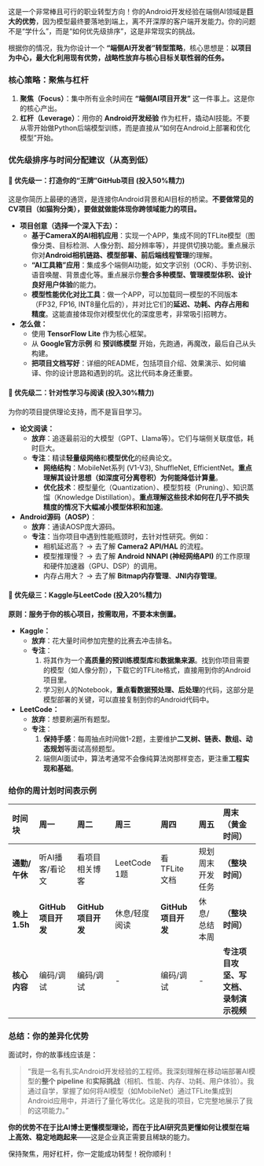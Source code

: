 这是一个非常棒且可行的职业转型方向！你的Android开发经验在端侧AI领域是**巨大的优势**，因为模型最终要落地到端上，离不开深厚的客户端开发能力。你的问题不是“学什么”，而是“如何优先级排序”，这是非常现实的挑战。

根据你的情况，我为你设计一个 **“端侧AI开发者”转型策略**，核心思想是：**以项目为中心，最大化利用现有优势，战略性放弃与核心目标关联性弱的任务。**

### 核心策略：聚焦与杠杆

1.  **聚焦（Focus）**：集中所有业余时间在 **“端侧AI项目开发”** 这一件事上。这是你的核心产出。
2.  **杠杆（Leverage）**：用你的 **Android开发经验** 作为杠杆，撬动AI技能。不要从零开始做Python后端模型训练，而是直接从“如何在Android上部署和优化模型”开始。

### 优先级排序与时间分配建议（从高到低）

#### 🥇 优先级一：打造你的“王牌”GitHub项目 (投入50%精力)

这是你简历上最硬的通货，是连接你Android背景和AI目标的桥梁。**不要做常见的CV项目（如猫狗分类），要做就做能体现你跨领域能力的项目。**

*   **项目创意（选择一个深入下去）：**
    *   **基于CameraX的AI相机应用**：实现一个APP，集成不同的TFLite模型（图像分类、目标检测、人像分割、超分辨率等），并提供切换功能。重点展示你对**Android相机链路、模型部署、前后端线程管理**的理解。
    *   **“AI工具箱”应用**：集成多个端侧AI功能，如文字识别（OCR）、手势识别、语音唤醒、背景虚化等。重点展示你**整合多种模型、管理模型体积、设计良好用户体验**的能力。
    *   **模型性能优化对比工具**：做一个APP，可以加载同一模型的不同版本（FP32, FP16, INT8量化后的），并对比它们的**延迟、功耗、内存占用和精度**。这能直接体现你对模型优化的深度思考，非常吸引招聘方。
*   **怎么做：**
    *   使用 **TensorFlow Lite** 作为核心框架。
    *   从 **Google官方示例** 和 **预训练模型** 开始，先跑通，再魔改，最后自己从头构建。
    *   **把项目文档写好**：详细的README，包括项目介绍、效果演示、如何编译、你的设计思路和遇到的坑。这比代码本身还重要。

#### 🥈 优先级二：针对性学习与阅读 (投入30%精力)

为你的项目提供理论支持，而不是盲目学习。

*   **论文阅读：**
    *   **放弃**：追逐最前沿的大模型（GPT、Llama等）。它们与端侧关联度低，耗时巨大。
    *   **专注**：精读**轻量级网络**和**模型优化**的经典论文。
        *   **网络结构**：MobileNet系列 (V1-V3), ShuffleNet, EfficientNet。**重点理解其设计思想（如深度可分离卷积）为何能降低计算量**。
        *   **优化技术**：模型量化（Quantization）、模型剪枝（Pruning）、知识蒸馏（Knowledge Distillation）。**重点理解这些技术如何在几乎不损失精度的情况下大幅减小模型体积和加速**。
*   **Android源码（AOSP）**：
    *   **放弃**：通读AOSP庞大源码。
    *   **专注**：当你项目中遇到性能瓶颈时，去针对性研究。例如：
        *   相机延迟高？ -> 去了解 **Camera2 API/HAL** 的流程。
        *   模型推理慢？ -> 去了解 **Android NNAPI (神经网络API)** 的工作原理和硬件加速器（GPU、DSP）的调用。
        *   内存占用大？ -> 去了解 **Bitmap内存管理**、**JNI内存管理**。

#### 🥉 优先级三：Kaggle与LeetCode (投入20%精力)

**原则：服务于你的核心项目，按需取用，不要本末倒置。**

*   **Kaggle：**
    *   **放弃**：花大量时间参加完整的比赛去冲击排名。
    *   **专注**：
        1.  将其作为一个**高质量的预训练模型库**和**数据集来源**。找到你项目需要的模型（如人像分割），下载它的TFLite格式，直接用到你的Android项目里。
        2.  学习别人的Notebook，**重点看数据预处理、后处理**的代码，这部分是模型部署的关键，可以直接复制到你的Android代码中。
*   **LeetCode：**
    *   **放弃**：想要刷遍所有题型。
    *   **专注**：
        1.  **保持手感**：每周抽点时间做1-2题，主要维护**二叉树、链表、数组、动态规划**等面试高频题型。
        2.  端侧AI面试中，算法考通常不会像纯算法岗那样变态，更注重**工程实现和基础**。

### 给你的周计划时间表示例

| 时间块 | 周一 | 周二 | 周三 | 周四 | 周五 | 周末（黄金时间） |
| :--- | :--- | :--- | :--- | :--- | :--- | :--- |
| **通勤/午休** | 听AI播客/看论文 | 看项目相关博客 | LeetCode 1题 | 看TFLite文档 | 规划周末开发任务 | **（整块时间）** |
| **晚上1.5h** | **GitHub项目开发** | **GitHub项目开发** | 休息/轻度阅读 | **GitHub项目开发** | 休息/总结本周 | **（整块时间）** |
| **核心内容** | 编码/调试 | 编码/调试 | - | 编码/调试 | - | **专注项目攻坚、写文档、录制演示视频** |

### 总结：你的差异化优势

面试时，你的故事线应该是：

> “我是一名有扎实Android开发经验的工程师。我深刻理解在移动端部署AI模型的**整个 pipeline** 和**实际挑战**（相机、性能、内存、功耗、用户体验）。我通过自学，掌握了如何将AI模型（如MobileNet）通过TFLite集成到Android应用中，并进行了量化等优化。这是我的项目，它完整地展示了我的这项能力。”

**你的优势不在于比AI博士更懂模型理论，而在于比AI研究员更懂如何让模型在端上高效、稳定地跑起来**——这是企业真正需要且稀缺的能力。

保持聚焦，用好杠杆，你一定能成功转型！祝你顺利！